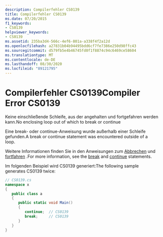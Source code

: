 ```yaml
---
description: Compilerfehler CS0139
title: Compilerfehler CS0139
ms.date: 07/20/2015
f1_keywords:
- CS0139
helpviewer_keywords:
- CS0139
ms.assetid: 235ba3d4-566c-4ef6-801a-a338f4f2a12d
ms.openlocfilehash: a27831b04b94495bdd6cf7fe7386e250d98ffc43
ms.sourcegitcommit: d579fb5e4b46745fd0f1f8874c94c6469ce58604
ms.translationtype: MT
ms.contentlocale: de-DE
ms.lasthandoff: 08/30/2020
ms.locfileid: "89121795"
---
```

# <a name="compiler-error-cs0139"></a><span data-ttu-id="3b9d5-103">Compilerfehler CS0139</span><span class="sxs-lookup"><span data-stu-id="3b9d5-103">Compiler Error CS0139</span></span>
<span data-ttu-id="3b9d5-104">Keine einschließende Schleife, aus der angehalten und fortgefahren werden kann.</span><span class="sxs-lookup"><span data-stu-id="3b9d5-104">No enclosing loop out of which to break or continue</span></span>  
  
 <span data-ttu-id="3b9d5-105">Eine break- oder continue-Anweisung wurde außerhalb einer Schleife gefunden.</span><span class="sxs-lookup"><span data-stu-id="3b9d5-105">A break or continue statement was encountered outside of a loop.</span></span>  
  
 <span data-ttu-id="3b9d5-106">Weitere Informationen finden Sie in den Anweisungen zum [Abbrechen](../language-reference/keywords/break.md) und [fortfahren](../language-reference/keywords/continue.md) .</span><span class="sxs-lookup"><span data-stu-id="3b9d5-106">For more information, see the [break](../language-reference/keywords/break.md) and [continue](../language-reference/keywords/continue.md) statements.</span></span>
  
 <span data-ttu-id="3b9d5-107">Im folgenden Beispiel wird CS0139 generiert:</span><span class="sxs-lookup"><span data-stu-id="3b9d5-107">The following sample generates CS0139 twice:</span></span>  
  
```csharp  
// CS0139.cs  
namespace x  
{  
   public class a  
   {  
      public static void Main()  
      {  
         continue;  // CS0139  
         break;     // CS0139  
      }  
   }  
}  
```
